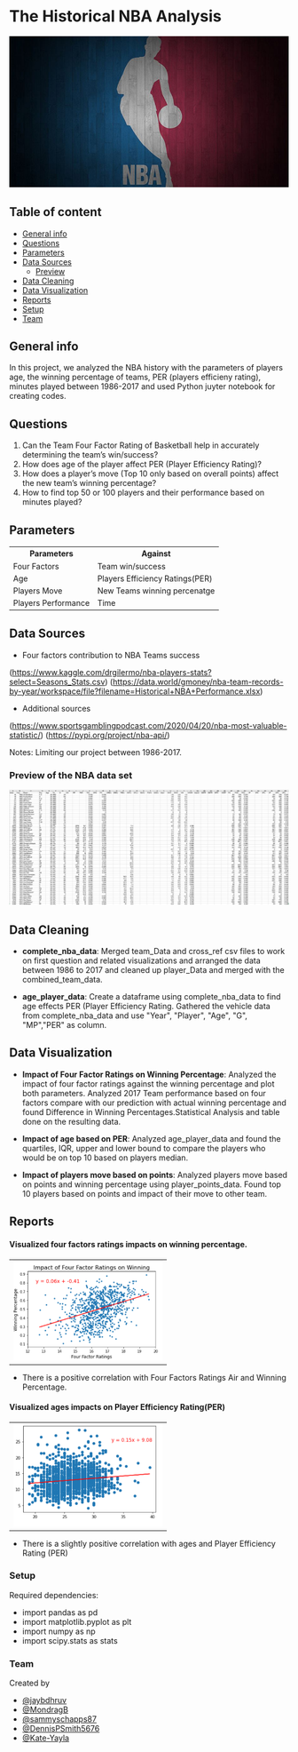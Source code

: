 # The Historical NBA Analysis

![NBA Court](/Images/basketballcourt.png)

## Table of content
* [General info](#general-info)
* [Questions](#questions)
* [Parameters](#Parameters)
* [Data Sources](#data_sources)
    * [Preview](#preview)
* [Data Cleaning](#Data_Cleaning)
* [Data Visualization](#Data_Visualization)
* [Reports](#reports)
* [Setup](#setup)
* [Team](#team)

## General info
In this project, we analyzed the NBA history with the parameters of players age, the winning percentage of teams, PER (players efficieny rating), minutes played between 1986-2017 and used Python juyter notebook for creating codes. 

## Questions
1. Can the Team Four Factor Rating of Basketball help in accurately determining the team’s win/success? 
2. How does age of the player affect PER (Player Efficiency Rating)?
3. How does a player’s move (Top 10 only based on overall points) affect the new team’s winning percentage?
4. How to find top 50 or 100 players and their performance based on minutes played?

## Parameters

<table>
  <th>Parameters</th>
  <th>Against</th>
  <tr>
   <td>Four Factors</td>
    <td>Team win/success</td>
  </tr>
   <tr>
    <td>Age</td>
    <td>Players Efficiency Ratings(PER)</td>
  </tr>
  <tr>
    <td>Players Move</td>
    <td>New Teams winning percenatge</td>
  </tr>
  <tr>
    <td>Players Performance</td>
    <td>Time</td>
  </tr>
 </table>


## Data Sources
* Four factors contribution to NBA Teams success

(https://www.kaggle.com/drgilermo/nba-players-stats?select=Seasons_Stats.csv)
(https://data.world/gmoney/nba-team-records-by-year/workspace/file?filename=Historical+NBA+Performance.xlsx)
  
* Additional sources

(https://www.sportsgamblingpodcast.com/2020/04/20/nba-most-valuable-statistic/)
(https://pypi.org/project/nba-api/)
  
Notes: Limiting our project between 1986-2017.

### Preview of the NBA data set

![alt text](/Images/playerData.png)


## Data Cleaning
* **complete_nba_data**: Merged team_Data and cross_ref csv files to work on first question and related visualizations and arranged the data between 1986 to 2017 and cleaned up player_Data and merged with the combined_team_data. 

* **age_player_data**: Create a dataframe using complete_nba_data  to find age effects PER (Player Efficiency Rating. Gathered the vehicle data from complete_nba_data and use "Year", "Player", "Age", "G", "MP","PER" as column. 

## Data Visualization
* **Impact of Four Factor Ratings on Winning Percentage**: Analyzed the impact of four factor ratings against the winning percentage and plot both parameters. Analyzed 2017 Team performance based on four factors compare with our prediction with actual winning percentage and found Difference in Winning Percentages.Statistical Analysis and table done on the resulting data.

* **Impact of age based on PER**: Analyzed age_player_data and found the quartiles, IQR, upper and lower bound to compare the players who would be on top 10 based on players median. 

* **Impact of players move based on points**: Analyzed players move based on points and winning percentage using player_points_data. Found top 10 players based on points and impact of their move to other team.   



## Reports

#### Visualized four factors ratings impacts on winning percentage.
<table>
  <tr>
    <td><img src="Images/Impact-Four-Factor-Ratings-on-Winning-Percentage.png" width=270></td>
  </tr>
</table>  

* There is a positive correlation with Four Factors Ratings Air and Winning Percentage.

#### Visualized ages impacts on Player Efficiency Rating(PER) 
<table>
  <tr>
    <td><img src="Images/ages-impacts-on-Player-Efficiency-Rating(PER).png" width=270></td>
  </tr>
</table>  

* There is a slightly positive correlation with ages and Player Efficiency Rating (PER) 


### Setup
Required dependencies:  
* import pandas as pd
* import matplotlib.pyplot as plt
* import numpy as np
* import scipy.stats as stats

### Team
Created by 
* [@jaybdhruv](https://github.com/) 
* [@MondragB](https://github.com/) 
* [@sammyschapps87](https://github.com/) 
* [@DennisPSmith5676](https://github.com/) 
* [@Kate-Yayla](https://github.com/) 










